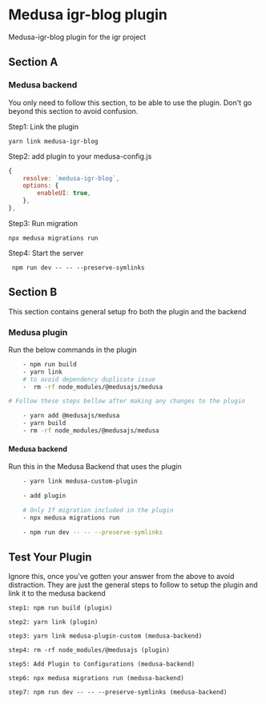 # Medusa igr-blog plugin

Medusa-igr-blog plugin for the igr project

## Section A

### Medusa backend

You only need to follow this section, to be able to use the plugin. Don't go beyond this section to avoid confusion.

Step1: Link the plugin

`yarn link medusa-igr-blog`

Step2: add plugin to your medusa-config.js

```javascript
{
    resolve: `medusa-igr-blog`,
    options: {
        enableUI: true,
    },
},
```

Step3: Run migration

`npx medusa migrations run`

Step4: Start the server

` npm run dev -- -- --preserve-symlinks`

## Section B

This section contains general setup fro both the plugin and the backend

### Medusa plugin

Run the below commands in the plugin

```Bash
    - npm run build
    - yarn link
    # to avoid dependency duplicate issue
    -  rm -rf node_modules/@medusajs/medusa

# Follow these steps bellow after making any changes to the plugin

    - yarn add @medusajs/medusa
    - yarn build
    - rm -rf node_modules/@medusajs/medusa
```

#### Medusa backend

Run this in the Medusa Backend that uses the plugin

```bash
    - yarn link medusa-custom-plugin

    - add plugin

    # Only If migration included in the plugin
    - npx medusa migrations run

    - npm run dev -- -- --preserve-symlinks
```

## Test Your Plugin

Ignore this, once you've gotten your answer from the above to avoid distraction. They are just the general steps to follow to setup the plugin and link it to the medusa backend

```
step1: npm run build (plugin)

step2: yarn link (plugin)

step3: yarn link medusa-plugin-custom (medusa-backend)

step4: rm -rf node_modules/@medusajs (plugin)

step5: Add Plugin to Configurations (medusa-backend)

step6: npx medusa migrations run (medusa-backend)

step7: npm run dev -- -- --preserve-symlinks (medusa-backend)
```
